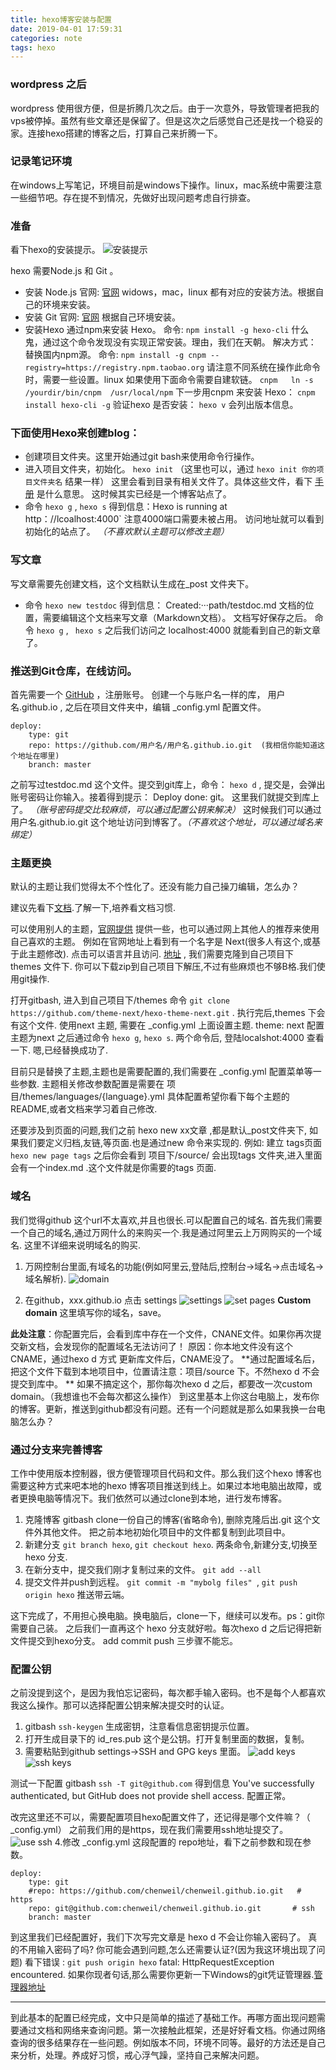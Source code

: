 ```yaml
---
title: hexo博客安装与配置
date: 2019-04-01 17:59:31
categories: note
tags: hexo
---
```


### wordpress 之后

wordpress 使用很方便，但是折腾几次之后。由于一次意外，导致管理者把我的vps被停掉。虽然有些文章还是保留了。但是这次之后感觉自己还是找一个稳妥的家。连接hexo搭建的博客之后，打算自己来折腾一下。
<!--more-->


### 记录笔记环境
在windows上写笔记，环境目前是windows下操作。linux，mac系统中需要注意一些细节吧。存在提不到情况，先做好出现问题考虑自行排查。



### 准备

看下hexo的安装提示。
![安装提示](http://t1.aixinxi.net/o_1d7c68cm911cu1p74qfa133ikh2a.jpg-w.jpg "前提")

hexo 需要Node.js 和 Git 。
* 安装 Node.js
 官网:  [官网](https://nodejs.org/en/download/)
 widows，mac，linux 都有对应的安装方法。根据自己的环境来安装。
* 安装 Git
  官网:  [官网](https://git-scm.com/downloads/)
  根据自己环境安装。
* 安装Hexo
  通过npm来安装 Hexo。
  命令:  `npm install -g hexo-cli`
  什么鬼，通过这个命令发现没有实现正常安装。理由，我们在天朝。
  解决方式： 替换国内npm源。
 命令:   `npm install -g cnpm --registry=https://registry.npm.taobao.org`
 请注意不同系统在操作此命令时，需要一些设置。linux 如果使用下面命令需要自建软链。  `cnpm   ln -s /yourdir/bin/cnpm  /usr/local/npm`
 下一步用cnpm 来安装 Hexo： `cnpm install hexo-cli -g`
 验证hexo 是否安装： `hexo v`  会列出版本信息。



### 下面使用Hexo来创建blog：
* 创建项目文件夹。这里开始通过git bash来使用命令行操作。
* 进入项目文件夹，初始化。 `hexo init` （这里也可以，通过 `hexo init 你的项目文件夹名` 结果一样）
这里会看到目录有相关文件了。具体这些文件，看下 [手册](https://hexo.io/zh-cn/docs/setup) 是什么意思。
这时候其实已经是一个博客站点了。
* 命令 `hexo g`  , `hexo s`  得到信息：Hexo is running at http：//lcoalhost:4000` 注意4000端口需要未被占用。 访问地址就可以看到初始化的站点了。 *（不喜欢默认主题可以修改主题）*


### 写文章
写文章需要先创建文档，这个文档默认生成在_post 文件夹下。
* 命令 `hexo new testdoc`  得到信息：  Created:···path/testdoc.md   文档的位置，需要编辑这个文档来写文章（Markdown文档）。
文档写好保存之后。
命令 `hexo g`  , ` hexo s`  之后我们访问之 localhost:4000 就能看到自己的新文章了。


### 推送到Git仓库，在线访问。
首先需要一个 [GitHub](https://github.com/) ，注册账号。
创建一个与账户名一样的库， 用户名.github.io , 之后在项目文件夹中，编辑 _config.yml 配置文件。

```
deploy:
    type: git
    repo: https://github.com/用户名/用户名.github.io.git  (我相信你能知道这个地址在哪里)
    branch: master
```
之前写过testdoc.md  这个文件。提交到git库上，命令： `hexo d` , 提交是，会弹出账号密码让你输入。接着得到提示： Deploy done: git。 这里我们就提交到库上了。   *（账号密码提交比较麻烦，可以通过配置公钥来解决）*
这时候我们可以通过 用户名.github.io.git 这个地址访问到博客了。*（不喜欢这个地址，可以通过域名来绑定）*



### 主题更换
默认的主题让我们觉得太不个性化了。还没有能力自己操刀编辑，怎么办？

建议先看下[文档](https://hexo.io/zh-cn/docs/themes).了解一下,培养看文档习惯.

可以使用别人的主题，[官网提供](https://hexo.io/themes/) 提供一些，也可以通过网上其他人的推荐来使用自己喜欢的主题。
例如在官网地址上看到有一个名字是 Next(很多人有这个,或基于此主题修改). 点击可以语言并且访问.
[地址](https://github.com/theme-next/hexo-theme-next) , 我们需要克隆到自己项目下 themes 文件下. 你可以下载zip到自己项目下解压,不过有些麻烦也不够B格.我们使用git操作.

  打开gitbash, 进入到自己项目下/themes
  命令 `git clone https://github.com/theme-next/hexo-theme-next.git` . 执行完后,themes 下会有这个文件. 
  使用next 主题, 需要在 _config.yml 上面设置主题.
  theme: next     配置主题为next
  之后通过命令 `hexo g`, `hexo s`. 两个命令后, 登陆localshot:4000 查看一下. 嗯,已经替换成功了.

目前只是替换了主题,主题也是需要配置的,我们需要在  _config.yml 配置菜单等一些参数. 主题相关修改参数配置是需要在 项目/themes/languages/{language}.yml
具体配置希望你看下每个主题的README,或者文档来学习着自己修改.

还要涉及到页面的问题,我们之前 hexo new xx文章 ,都是默认_post文件夹下, 如果我们要定义归档,友链,等页面.也是通过new 命令来实现的.  例如: 建立 tags页面      `hexo new page tags` 
之后你会看到 项目下/source/ 会出现tags 文件夹,进入里面会有一个index.md .这个文件就是你需要的tags 页面.


### 域名
我们觉得github 这个url不太喜欢,并且也很长.可以配置自己的域名.
首先我们需要一个自己的域名,通过万网什么的来购买一个.我是通过阿里云上万网购买的一个域名.
这里不详细来说明域名的购买.

1. 万网控制台里面,有域名的功能(例如阿里云,登陆后,控制台->域名->点击域名->域名解析).
![domain](http://t1.aixinxi.net/o_1d7gmnnf81q5sl9n159g1osikh2a.png-w.jpg "域名解析")

2. 在github，xxx.github.io  点击 settings
![settings](http://t1.aixinxi.net/o_1d7gn0s4a4bb1lau1qal8731m3ka.jpg-w.jpg "settings")
![set pages](http://t1.aixinxi.net/o_1d7gmqciljvsnfo10eb8hpinla.png-w.jpg "custom domain")
**Custom domain** 这里填写你的域名，save。

**此处注意**：你配置完后，会看到库中存在一个文件，CNANE文件。如果你再次提交新文档，会发现你的配置域名无法访问了！
原因：你本地文件没有这个CNAME，通过hexo d 方式 更新库文件后，CNAME没了。
**通过配置域名后，把这个文件下载到本地项目中，位置请注意：项目/source 下。不然hexo d 不会提交到库中。
**
如果不搞定这个，那你每次hexo d 之后，都要改一次custom domain。（我想谁也不会每次都这么操作）
到这里基本上你这台电脑上，发布你的博客。更新，推送到github都没有问题。还有一个问题就是那么如果我换一台电脑怎么办？



### 通过分支来完善博客
工作中使用版本控制器，很方便管理项目代码和文件。那么我们这个hexo 博客也需要这种方式来吧本地的hexo 博客项目推送到线上。如果过本地电脑出故障，或者更换电脑等情况下。我们依然可以通过clone到本地，进行发布博客。

1. 克隆博客
   gitbash clone一份自己的博客(省略命令), 删除克隆后出.git 这个文件外其他文件。
   把之前本地初始化项目中的文件都复制到此项目中。
2. 新建分支   `git branch hexo`, `git checkout hexo`. 两条命令,新建分支,切换至hexo 分支.
3. 在新分支中，提交我们刚才复制过来的文件。  ` git add --all `
4. 提交文件并push到远程。 `git commit -m "mybolg files" `,  `git push origin hexo` 推送带云端。

这下完成了，不用担心换电脑。换电脑后，clone一下，继续可以发布。ps：git你需要自己装。
之后我们一直再这个 hexo 分支就好啦。每次hexo d 之后记得把新文件提交到hexo分支。 add commit push 三步骤不能忘。

### 配置公钥
之前没提到这个，是因为我怕忘记密码，每次都手输入密码。也不是每个人都喜欢我这么操作。那可以选择配置公钥来解决提交时的认证。
1. gitbash  `ssh-keygen` 生成密钥，注意看信息密钥提示位置。
2. 打开生成目录下的 id_res.pub  这个是公钥。打开复制里面的数据，复制。
3. 需要粘贴到github settings->SSH and GPG keys 里面。
![add keys](http://t1.aixinxi.net/o_1d7gsgtpitdq195h1ettdim3i0a.png-w.jpg 'settings')
![ssh keys](http://t1.aixinxi.net/o_1d7gscv061tfgbla1ahn86kti5a.jpg-w.jpg "add keys done")

测试一下配置 gitbash  `ssh -T git@github.com`  得到信息 You've successfully authenticated, but GitHub does not provide shell access.  配置正常。

改完这里还不可以，需要配置项目hexo配置文件了，还记得是哪个文件嘛？（ _config.yml）
之前我们用的是https，现在我们需要用ssh地址提交了。
![use ssh](http://t1.aixinxi.net/o_1d7gsuim4ffkp72alt1qnlreea.png-w.jpg "use ssh")
4.修改 _config.yml 这段配置的 repo地址，看下之前参数和现在参数。

```
deploy:
    type: git
    #repo: https://github.com/chenweil/chenweil.github.io.git   # https 
    repo: git@github.com:chenweil/chenweil.github.io.git       # ssh 
    branch: master
  ```
到这里我们已经配置好，我们下次写完文章是 hexo d 不会让你输入密码了。
真的不用输入密码了吗? 你可能会遇到问题,怎么还需要认证?(因为我这环境出现了问题)
看下错误 :
`git push origin hexo`
fatal: HttpRequestException encountered.
如果你现者句话,那么需要你更新一下Windows的git凭证管理器.[管理器地址](https://github.com/Microsoft/Git-Credential-Manager-for-Windows/releases/)

--------

到此基本的配置已经完成，文中只是简单的描述了基础工作。再哪方面出现问题需要通过文档和网络来查询问题。第一次接触此框架，还是好好看文档。你通过网络查询的很多结果存在一些问题。例如版本不同，环境不同等。最好的方法还是自己来分析，处理。养成好习惯，戒心浮气躁，坚持自己来解决问题。
